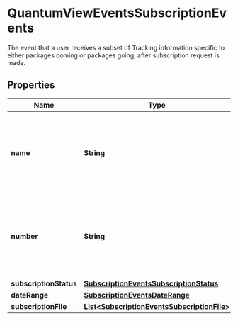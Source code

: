 

# QuantumViewEventsSubscriptionEvents

The event that a user receives a subset of Tracking information specific to either packages coming or packages going, after subscription request is made.

## Properties

| Name | Type | Description | Notes |
|------------ | ------------- | ------------- | -------------|
|**name** | **String** | A name uniquely defined associated to the Subscription ID, for each subscription.� Required if the SubscriptionEvents container is present. |  [optional] |
|**number** | **String** | A number uniquely defined associated to the Subscriber ID, for each subscription.� Required if the SubscriptionEvents container is present. |  [optional] |
|**subscriptionStatus** | [**SubscriptionEventsSubscriptionStatus**](SubscriptionEventsSubscriptionStatus.md) |  |  |
|**dateRange** | [**SubscriptionEventsDateRange**](SubscriptionEventsDateRange.md) |  |  [optional] |
|**subscriptionFile** | [**List&lt;SubscriptionEventsSubscriptionFile&gt;**](SubscriptionEventsSubscriptionFile.md) |  |  [optional] |



